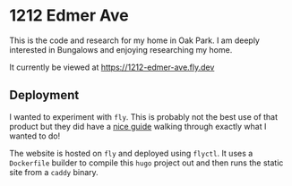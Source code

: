 # 1212 Edmer Ave

This is the code and research for my home in Oak Park. I am deeply interested in Bungalows and enjoying researching my home.

It currently be viewed at https://1212-edmer-ave.fly.dev

## Deployment

I wanted to experiment with `fly`. This is probably not the best use of that product but they did have a [nice guide](https://fly.io/blog/hugo-s-there-flying-with-hugo-and-caddy/) walking through exactly what I wanted to do!

The website is hosted on `fly` and deployed using `flyctl`. It uses a `Dockerfile` builder to compile this `hugo` project out and then runs the static site from a `caddy` binary.
